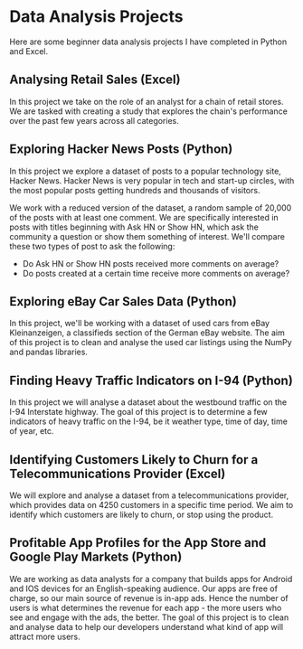 # Data Analysis Projects

Here are some beginner data analysis projects I have completed in Python and Excel.


## Analysing Retail Sales (Excel)
In this project we take on the role of an analyst for a chain of retail stores. We are tasked with creating a study that explores the chain's performance over the past few years across all categories.


## Exploring Hacker News Posts (Python)

In this project we explore a dataset of posts to a popular technology site, Hacker News. Hacker News is very popular in tech and start-up circles, with the most popular posts getting hundreds and thousands of visitors.

We work with a reduced version of the dataset, a random sample of 20,000 of the posts with at least one comment. We are specifically interested in posts with titles beginning with Ask HN or Show HN, which ask the community a question or show them something of interest. We'll compare these two types of post to ask the following:

- Do Ask HN or Show HN posts received more comments on average?
- Do posts created at a certain time receive more comments on average?


## Exploring eBay Car Sales Data (Python)

In this project, we'll be working with a dataset of used cars from eBay Kleinanzeigen, a classifieds section of the German eBay website. The aim of this project is to clean and analyse the used car listings using the NumPy and pandas libraries.


## Finding Heavy Traffic Indicators on I-94 (Python)

In this project we will analyse a dataset about the westbound traffic on the I-94 Interstate highway. The goal of this project is to determine a few indicators of heavy traffic on the I-94, be it weather type, time of day, time of year, etc.


## Identifying Customers Likely to Churn for a Telecommunications Provider (Excel)

We will explore and analyse a dataset from a telecommunications provider, which provides data on 4250 customers in a specific time period. We aim to identify which customers are likely to churn, or stop using the product.


## Profitable App Profiles for the App Store and Google Play Markets (Python)

We are working as data analysts for a company that builds apps for Android and IOS devices for an English-speaking audience. Our apps are free of charge, so our main source of revenue is in-app ads. Hence the number of users is what determines the revenue for each app - the more users who see and engage with the ads, the better. The goal of this project is to clean and analyse data to help our developers understand what kind of app will attract more users.
